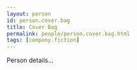 ```yaml
---
layout: person
id: person.cover.bag
title: Cover Bag
permalink: people/person.cover.bag.html
tags: [company.fiction]
---
```


Person details...